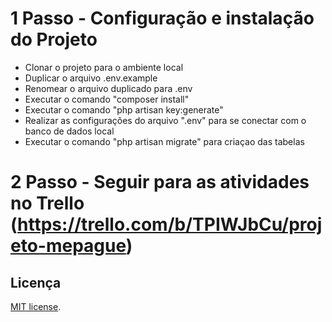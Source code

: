 # 1 Passo - Configuração e instalação do Projeto
- Clonar o projeto para o ambiente local
- Duplicar o arquivo .env.example
- Renomear o arquivo duplicado para .env
- Executar o comando "composer install"
- Executar o comando "php artisan key:generate"
- Realizar as configurações do arquivo ".env" para se conectar com o banco de dados local
- Executar o comando "php artisan migrate" para criaçao das tabelas

# 2 Passo - Seguir para as atividades no Trello (https://trello.com/b/TPIWJbCu/projeto-mepague)

## Licença
[MIT license](https://opensource.org/licenses/MIT).
